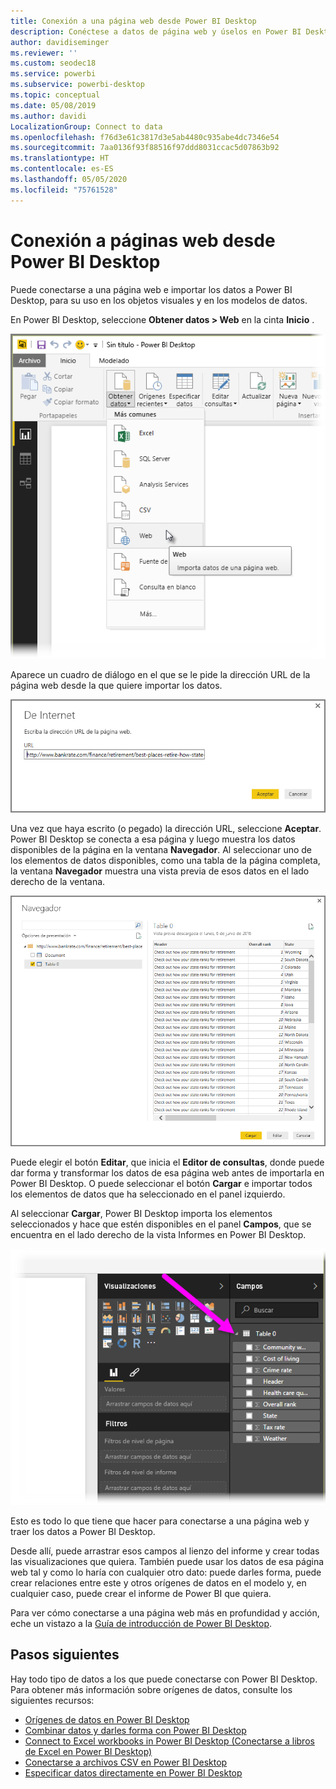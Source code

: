 ```yaml
---
title: Conexión a una página web desde Power BI Desktop
description: Conéctese a datos de página web y úselos en Power BI Desktop fácilmente.
author: davidiseminger
ms.reviewer: ''
ms.custom: seodec18
ms.service: powerbi
ms.subservice: powerbi-desktop
ms.topic: conceptual
ms.date: 05/08/2019
ms.author: davidi
LocalizationGroup: Connect to data
ms.openlocfilehash: f76d3e61c3817d3e5ab4480c935abe4dc7346e54
ms.sourcegitcommit: 7aa0136f93f88516f97ddd8031ccac5d07863b92
ms.translationtype: HT
ms.contentlocale: es-ES
ms.lasthandoff: 05/05/2020
ms.locfileid: "75761528"
---
```

# <a name="connect-to-webpages-from-power-bi-desktop"></a>Conexión a páginas web desde Power BI Desktop

Puede conectarse a una página web e importar los datos a Power BI Desktop, para su uso en los objetos visuales y en los modelos de datos.

En Power BI Desktop, seleccione **Obtener datos > Web** en la cinta **Inicio** .

![](media/desktop-connect-to-web/connect-to-web_1.png)

Aparece un cuadro de diálogo en el que se le pide la dirección URL de la página web desde la que quiere importar los datos.

![](media/desktop-connect-to-web/connect-to-web_2.png)

Una vez que haya escrito (o pegado) la dirección URL, seleccione **Aceptar**. Power BI Desktop se conecta a esa página y luego muestra los datos disponibles de la página en la ventana **Navegador**. Al seleccionar uno de los elementos de datos disponibles, como una tabla de la página completa, la ventana **Navegador** muestra una vista previa de esos datos en el lado derecho de la ventana.

![](media/desktop-connect-to-web/connect-to-web_3.png)

Puede elegir el botón **Editar**, que inicia el **Editor de consultas**, donde puede dar forma y transformar los datos de esa página web antes de importarla en Power BI Desktop. O puede seleccionar el botón **Cargar** e importar todos los elementos de datos que ha seleccionado en el panel izquierdo.

Al seleccionar **Cargar**, Power BI Desktop importa los elementos seleccionados y hace que estén disponibles en el panel **Campos**, que se encuentra en el lado derecho de la vista Informes en Power BI Desktop.

![](media/desktop-connect-to-web/connect-to-web_4.png)

Esto es todo lo que tiene que hacer para conectarse a una página web y traer los datos a Power BI Desktop.

Desde allí, puede arrastrar esos campos al lienzo del informe y crear todas las visualizaciones que quiera. También puede usar los datos de esa página web tal y como lo haría con cualquier otro dato: puede darles forma, puede crear relaciones entre este y otros orígenes de datos en el modelo y, en cualquier caso, puede crear el informe de Power BI que quiera.

Para ver cómo conectarse a una página web más en profundidad y acción, eche un vistazo a la [Guía de introducción de Power BI Desktop](desktop-getting-started.md).

## <a name="next-steps"></a>Pasos siguientes
Hay todo tipo de datos a los que puede conectarse con Power BI Desktop. Para obtener más información sobre orígenes de datos, consulte los siguientes recursos:

* [Orígenes de datos en Power BI Desktop](desktop-data-sources.md)
* [Combinar datos y darles forma con Power BI Desktop](desktop-shape-and-combine-data.md)
* [Connect to Excel workbooks in Power BI Desktop (Conectarse a libros de Excel en Power BI Desktop)](desktop-connect-excel.md)   
* [Conectarse a archivos CSV en Power BI Desktop](desktop-connect-csv.md)   
* [Especificar datos directamente en Power BI Desktop](desktop-enter-data-directly-into-desktop.md)   

